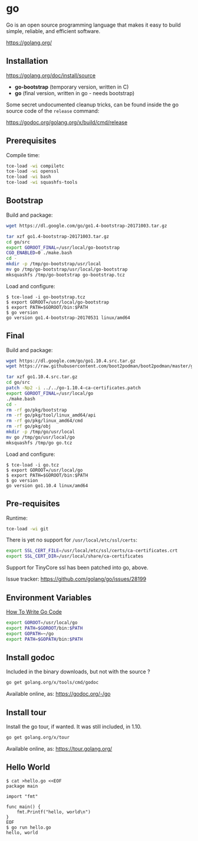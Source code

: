 # go

Go is an open source programming language that makes it easy to build simple, reliable, and efficient software.

https://golang.org/

## Installation

https://golang.org/doc/install/source

* **go-bootstrap** (temporary version, written in C)
* **go** (final version, written in go - needs bootstrap)

Some secret undocumented cleanup tricks, can be found inside the go source code of the `release` command:

https://godoc.org/golang.org/x/build/cmd/release

## Prerequisites

Compile time:

``` sh
tce-load -wi compiletc
tce-load -wi openssl
tce-load -wi bash
tce-load -wi squashfs-tools
```

## Bootstrap

Build and package:

``` sh
wget https://dl.google.com/go/go1.4-bootstrap-20171003.tar.gz

tar xzf go1.4-bootstrap-20171003.tar.gz
cd go/src
export GOROOT_FINAL=/usr/local/go-bootstrap
CGO_ENABLED=0 ./make.bash
cd -
mkdir -p /tmp/go-bootstrap/usr/local
mv go /tmp/go-bootstrap/usr/local/go-bootstrap
mksquashfs /tmp/go-bootstrap go-bootstrap.tcz
```

Load and configure:

``` console
$ tce-load -i go-bootstrap.tcz
$ export GOROOT=/usr/local/go-bootstrap
$ export PATH=$GOROOT/bin:$PATH
$ go version
go version go1.4-bootstrap-20170531 linux/amd64
```

## Final

Build and package:

``` sh
wget https://dl.google.com/go/go1.10.4.src.tar.gz
wget https://raw.githubusercontent.com/boot2podman/boot2podman/master/go-1.10.4-ca-certificates.patch

tar xzf go1.10.4.src.tar.gz
cd go/src
patch -Np2 -i ../../go-1.10.4-ca-certificates.patch
export GOROOT_FINAL=/usr/local/go
./make.bash
cd -
rm -rf go/pkg/bootstrap
rm -rf go/pkg/tool/linux_amd64/api
rm -rf go/pkg/linux_amd64/cmd
rm -rf go/pkg/obj
mkdir -p /tmp/go/usr/local
mv go /tmp/go/usr/local/go
mksquashfs /tmp/go go.tcz
```

Load and configure:

``` console
$ tce-load -i go.tcz
$ export GOROOT=/usr/local/go
$ export PATH=$GOROOT/bin:$PATH
$ go version
go version go1.10.4 linux/amd64
```

## Pre-requisites

Runtime:

``` sh
tce-load -wi git
```

There is yet no support for `/usr/local/etc/ssl/certs`:

``` sh
export SSL_CERT_FILE=/usr/local/etc/ssl/certs/ca-certificates.crt
export SSL_CERT_DIR=/usr/local/share/ca-certificates
```

Support for TinyCore ssl has been patched into go, above.

Issue tracker: https://github.com/golang/go/issues/28199

## Environment Variables

[How To Write Go Code](https://golang.org/doc/code.html)

``` sh
export GOROOT=/usr/local/go
export PATH=$GOROOT/bin:$PATH
export GOPATH=~/go
export PATH=$GOPATH/bin:$PATH
```

## Install godoc

Included in the binary downloads, but not with the source ?

``` sh
go get golang.org/x/tools/cmd/godoc
```

Available online, as: https://godoc.org/-/go

## Install tour

Install the go tour, if wanted. It was still included, in 1.10.

``` sh
go get golang.org/x/tour
```

Available online, as: https://tour.golang.org/

## Hello World

``` console
$ cat >hello.go <<EOF
package main

import "fmt"

func main() {
	fmt.Printf("hello, world\n")
}
EOF
$ go run hello.go
hello, world
```
